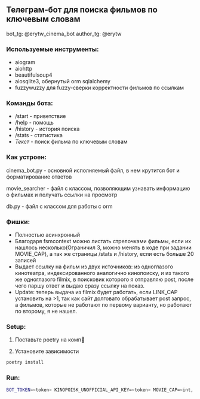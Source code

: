 ## Телеграм-бот для поиска фильмов по ключевым словам

bot_tg: @erytw_cinema_bot
author_tg: @erytw

### Используемые инструменты:

- aiogram
- aiohttp
- beautifulsoup4
- aiosqlite3, обернутый orm sqlalchemy
- fuzzywuzzy для fuzzy-сверки корректности фильмов по ссылкам

### Команды бота:

- /start - приветствие
- /help - помощь
- /history - история поиска
- /stats - статистика
- _Текст_ - поиск фильма по ключевым словам

### Как устроен:

cinema_bot.py - основной исполняемый файл, в нем крутится бот и форматирование ответов

movie_searcher - файл с классом, позволяющим узнавать информацию о фильмах и получать ссылки на просмотр

db.py - файл с классом для работы с orm

### Фишки:

- Полностью асинхронный
- Благодаря fsmcontext можно листать стрелочками фильмы, если их нашлось несколько(Ограничил 3, можно менять в коде при задании MOVIE_CAP), а так же страницы /stats и /history, если есть больше 20 записей
- Выдает ссылку на фильм из двух источников: из одноглазого кинотеатра, индексированного аналогично кинопоиску, и из такого же одноглазого filmix, в поисковик которого я отправляю post, после чего паршу ответ и выдаю сразу ссылку на показ.
- Update: теперь выдача из filmix будет работать, если LINK_CAP установить на >1, так как сайт долговато обрабатывает post запрос, а фильмов, которые не работают по первому варианту, но работают по второму, я не нашел.

### Setup:

1. Поставьте poetry на комп🥰

2. Установите зависимости

```bash
poetry install
```

### Run:

```bash
BOT_TOKEN=<token> KINOPOISK_UNOFFICIAL_API_KEY=<token> MOVIE_CAP=<int, default: 3> LINK_CAP=<int, default: 1> poetry run cinema_bot.py
```
